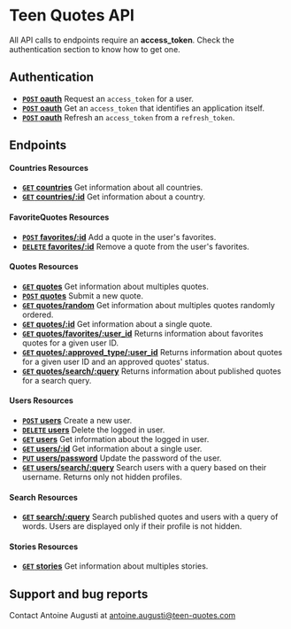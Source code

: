 # Teen Quotes API
All API calls to endpoints require an **access_token**. Check the authentication section to know how to get one.

## Authentication

- **[<code>POST</code> oauth](https://github.com/TeenQuotes/api-documentation/blob/master/authentication/POST_oauth_password.md)** Request an `access_token` for a user.
- **[<code>POST</code> oauth](https://github.com/TeenQuotes/api-documentation/blob/master/authentication/POST_oauth_client_credentials.md)** Get an `access_token` that identifies an application itself.
- **[<code>POST</code> oauth](https://github.com/TeenQuotes/api-documentation/blob/master/authentication/POST_oauth_refresh_token.md)** Refresh an `access_token` from a `refresh_token`.

## Endpoints

#### Countries Resources
- **[<code>GET</code> countries](https://github.com/TeenQuotes/api-documentation/blob/master/endpoints/countries/GET_countries.md)** Get information about all countries.
- **[<code>GET</code> countries/:id](https://github.com/TeenQuotes/api-documentation/blob/master/endpoints/countries/GET_countries_id.md)** Get information about a country.

#### FavoriteQuotes Resources
- **[<code>POST</code> favorites/:id](https://github.com/TeenQuotes/api-documentation/blob/master/endpoints/favorites/POST_favorites_id.md)** Add a quote in the user's favorites.
- **[<code>DELETE</code> favorites/:id](https://github.com/TeenQuotes/api-documentation/blob/master/endpoints/favorites/DELETE_favorites_id.md)** Remove a quote from the user's favorites.

#### Quotes Resources
- **[<code>GET</code> quotes](https://github.com/TeenQuotes/api-documentation/blob/master/endpoints/quotes/GET_quotes.md)** Get information about multiples quotes.
- **[<code>POST</code> quotes](https://github.com/TeenQuotes/api-documentation/blob/master/endpoints/quotes/POST_quotes.md)** Submit a new quote.
- **[<code>GET</code> quotes/random](https://github.com/TeenQuotes/api-documentation/blob/master/endpoints/quotes/GET_quotes_random.md)** Get information about multiples quotes randomly ordered.
- **[<code>GET</code> quotes/:id](https://github.com/TeenQuotes/api-documentation/blob/master/endpoints/quotes/GET_quotes_id.md)** Get information about a single quote.
- **[<code>GET</code> quotes/favorites/:user_id](https://github.com/TeenQuotes/api-documentation/blob/master/endpoints/quotes/GET_quotes_favorites_user_id.md)** Returns information about favorites quotes for a given user ID.
- **[<code>GET</code> quotes/:approved_type/:user_id](https://github.com/TeenQuotes/api-documentation/blob/master/endpoints/quotes/GET_quotes_approved_user_id.md)** Returns information about quotes for a given user ID and an approved quotes' status.
- **[<code>GET</code> quotes/search/:query](https://github.com/TeenQuotes/api-documentation/blob/master/endpoints/quotes/GET_quotes_search_query.md)** Returns information about published quotes for a search query.

#### Users Resources
- **[<code>POST</code> users](https://github.com/TeenQuotes/api-documentation/blob/master/endpoints/users/POST_users.md)** Create a new user.
- **[<code>DELETE</code> users](https://github.com/TeenQuotes/api-documentation/blob/master/endpoints/users/DELETE_users.md)** Delete the logged in user.
- **[<code>GET</code> users](https://github.com/TeenQuotes/api-documentation/blob/master/endpoints/users/GET_users_id.md)** Get information about the logged in user.
- **[<code>GET</code> users/:id](https://github.com/TeenQuotes/api-documentation/blob/master/endpoints/users/GET_users_id.md)** Get information about a single user.
- **[<code>PUT</code> users/password](https://github.com/TeenQuotes/api-documentation/blob/master/endpoints/users/PUT_users_password.md)** Update the password of the user.
- **[<code>GET</code> users/search/:query](https://github.com/TeenQuotes/api-documentation/blob/master/endpoints/users/GET_users_search_query.md)** Search users with a query based on their username. Returns only not hidden profiles.

#### Search Resources
- **[<code>GET</code> search/:query](https://github.com/TeenQuotes/api-documentation/blob/master/endpoints/search/GET_search_query.md)** Search published quotes and users with a query of words. Users are displayed only if their profile is not hidden.

#### Stories Resources
- **[<code>GET</code> stories](https://github.com/TeenQuotes/api-documentation/blob/master/endpoints/stories/GET_stories.md)** Get information about multiples stories.

## Support and bug reports
Contact Antoine Augusti at antoine.augusti@teen-quotes.com
